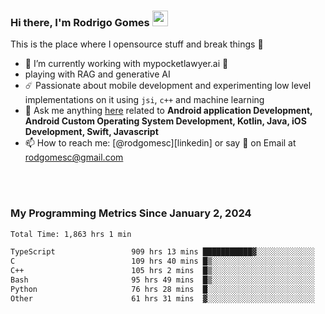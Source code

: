 
### Hi there, I'm Rodrigo Gomes <img src="https://media.giphy.com/media/hvRJCLFzcasrR4ia7z/giphy.gif" width="25px">
This is the place where I opensource stuff and break things 🤣
- 🔭 I’m currently working with mypocketlawyer.ai 💜
- playing with RAG and generative AI
- ☄️ Passionate about mobile development and experimenting low level implementations on it using `jsi`, `c++` and machine learning
- 💬 Ask me anything [here](https://github.com/rodgomesc/rodgomesc/issues) related to <b>Android application Development, Android Custom Operating System Development, Kotlin, Java, iOS Development, Swift, Javascript</b>
- 📫 How to reach me: [@rodgomesc][linkedin] or say 👋 on Email at [rodgomesc@gmail.com](mailto:rodgomesc@gmail.com)


<br/>

<!-- 
<picture>
  <img src="/github-metrics.svg" alt="Metrics">
</picture>
-->

</br>

### My Programming Metrics Since January 2, 2024 


<!--START_SECTION:waka-->

```txt
Total Time: 1,863 hrs 1 min

TypeScript                 909 hrs 13 mins ███████████▓░░░░░░░░░░░░░   47.24 %
C                          109 hrs 40 mins █▒░░░░░░░░░░░░░░░░░░░░░░░   05.70 %
C++                        105 hrs 2 mins  █▒░░░░░░░░░░░░░░░░░░░░░░░   05.46 %
Bash                       95 hrs 49 mins  █▒░░░░░░░░░░░░░░░░░░░░░░░   04.98 %
Python                     76 hrs 28 mins  █░░░░░░░░░░░░░░░░░░░░░░░░   03.97 %
Other                      61 hrs 31 mins  ▓░░░░░░░░░░░░░░░░░░░░░░░░   03.20 %
```

<!--END_SECTION:waka-->
